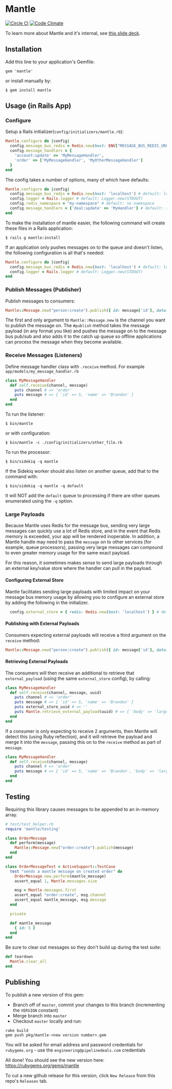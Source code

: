 # Mantle

[![Circle CI](https://circleci.com/gh/PipelineDeals/mantle.svg?style=svg)](https://circleci.com/gh/PipelineDeals/mantle)
[![Code Climate](https://codeclimate.com/github/PipelineDeals/mantle/badges/gpa.svg)](https://codeclimate.com/github/PipelineDeals/mantle)

To learn more about Mantle and it's internal, see [this slide
deck](https://speakerdeck.com/brandonhilkert/a-path-to-services?slide=57).

## Installation

Add this line to your application's Gemfile:

    gem 'mantle'

or install manually by:

    $ gem install mantle


## Usage (in Rails App)

### Configure

Setup a Rails initializer(`config/initializers/mantle.rb`):


```Ruby
Mantle.configure do |config|
  config.message_bus_redis = Redis.new(host: ENV["MESSAGE_BUS_REDIS_URL"] || 'localhost')
  config.message_handlers = {
    'account:update' => 'MyMessageHandler',
    'order' => ['MyMessageHandler', 'MyOtherMessageHandler']
  }
end
```

The config takes a number of options, many of which have defaults:

```Ruby
Mantle.configure do |config|
  config.message_bus_redis = Redis.new(host: 'localhost') # default: localhost
  config.logger = Rails.logger # default: Logger.new(STDOUT)
  config.redis_namespace = "my-namespace" # default: no namespace
  config.message_handlers = {'deal:update' => 'MyHandler'} # default: {}
end
```

To make the installation of mantle easier, the following command will create
these files in a Rails application:

```
$ rails g mantle:install
```

If an application only pushes messages on to the queue and doesn't listen, the
following configuration is all that's needed:

```Ruby
Mantle.configure do |config|
  config.message_bus_redis = Redis.new(host: 'localhost') # default: localhost
  config.logger = Rails.logger # default: Logger.new(STDOUT)
end
```

### Publish Messages (Publisher)

Publish messages to consumers:

```Ruby
Mantle::Message.new("person:create").publish({ id: message['id'], data: message['data'] })
```

The first and only argument to `Mantle::Message.new` is the channel you want to publish the
message on. The `#publish` method takes the message payload (in any format you like)
and pushes the message on to the message bus pub/sub and also adds it to the
catch up queue so offline applications can process the message when they become available.

### Receive Messages (Listeners)

Define message handler class with `.receive` method. For example `app/models/my_message_handler.rb`

```Ruby
class MyMessageHandler
  def self.receive(channel, message)
    puts channel # => 'order'
    puts message # => { 'id' => 5, 'name' => 'Brandon' }
  end
end
```

To run the listener:

```
$ bin/mantle
```

or with configuration:

```
$ bin/mantle -c ./config/initializers/other_file.rb
```

To run the processor:

```
$ bin/sidekiq -q mantle
```

If the Sidekiq worker should also listen on another queue, add that to the
command with:

```
$ bin/sidekiq -q mantle -q default
```

It will NOT add the `default` queue to processing if there are other queues
enumerated using the `-q` option.

### Large Payloads

Because Mantle uses Redis for the message bus, sending very large messages can quickly use a lot of Redis store,
and in the event that Redis memory is exceeded, your app will be rendered inoperable. In addition, a Mantle handle may
need to pass the `message` on to other services (for example, queue processors), passing very large messages can
compound to even greater memory usage for the same exact payload.

For this reason, it sometimes makes sense to send large payloads through an external key/value store where the handler can
pull in the payload.

#### Configuring External Store

Mantle facilitates sending large payloads with limited impact on your message bus memory usage by allowing you to
configure an external store by adding the following in the initializer.

``` Ruby
  config.external_store = { redis: Redis.new(host: 'localhost') } # default: no external store
```

#### Publishing with External Payloads

Consumers expecting external payloads will receive a third argument on the `receive` method:

```Ruby
Mantle::Message.new("person:create").publish({ id: message['id'], data: message['data'] }, { body: 'large_external_payload' } )
```

#### Retrieving External Payloads

The consumers will then receive an additional to retrieve that `external_payload` (using the same `external_store` config), by calling:

```Ruby
class MyMessageHandler
  def self.receive(channel, message, uuid)
    puts channel # => 'order'
    puts message # => { 'id' => 5, 'name' => 'Brandon' }
    puts external_store_uuid # => ''
    puts Mantle.retrieve_external_payload(uuid) # => { 'body' => 'large_external_payload' }
  end
end
```

If a consumer is only expecting to receive 2 arguments, then Mantle will detect this (using Ruby reflection), and it
will retrieve the payload and merge it into the `message`, passing this on to the `receive` method as part of `message`.

```Ruby
class MyMessageHandler
  def self.receive(channel, message)
    puts channel # => 'order'
    puts message # => { 'id' => 5, 'name' => 'Brandon', 'body' => 'large_external_payload' }
  end
end
```

## Testing

Requiring this library causes messages to be appended to an in-memory array.

```Ruby
# test/test_helper.rb
require 'mantle/testing'
```

```Ruby
class OrderMessage
  def perform(message)
    Mantle::Message.new("order:create").publish(message)
  end
end
```

```Ruby
class OrderMessageTest < ActiveSupport::TestCase
  test "sends a mantle message on created order" do
    OrderMessage.new.perform(mantle_message)
    assert_equal 1, Mantle.messages.size

    msg = Mantle.messages.first
    assert_equal "order:create", msg.channel
    assert_equal mantle_message, msg.message
  end

  private

  def mantle_message
    { id: 5 }
  end
end
```

Be sure to clear out messages so they don't build up during the test suite:

```Ruby
def teardown
  Mantle.clear_all
end
```

## Publishing

To publish a new version of this gem:

* Branch off of `master`, commit your changes to this branch (incrementing the `VERSION` constant)
* Merge branch into `master`
* Checkout `master` locally and run:

```
rake build
gem push pkg/mantle-<new version number>.gem
```

You will be asked for email address and password credentials for `rubygems.org` - use the `engineering@pipelinedeals.com` credentials

All done! You should see the new version here: https://rubygems.org/gems/mantle

To cut a new github release for this version, click `New Release` from this repo's `Releases` tab.

